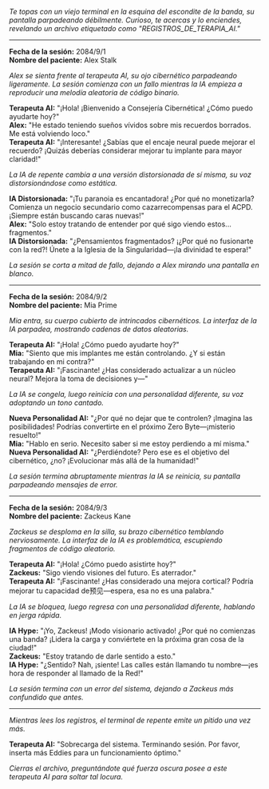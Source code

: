 _Te topas con un viejo terminal en la esquina del escondite de la banda, su pantalla parpadeando débilmente. Curioso, te acercas y lo enciendes, revelando un archivo etiquetado como "REGISTROS_DE_TERAPIA_AI."_

---

**Fecha de la sesión:** 2084/9/1  
**Nombre del paciente:** Alex Stalk

_Alex se sienta frente al terapeuta AI, su ojo cibernético parpadeando ligeramente. La sesión comienza con un fallo mientras la IA empieza a reproducir una melodía aleatoria de código binario._

**Terapeuta AI:** "¡Hola! ¡Bienvenido a Consejería Cibernética! ¿Cómo puedo ayudarte hoy?"  
**Alex:** "He estado teniendo sueños vívidos sobre mis recuerdos borrados. Me está volviendo loco."  
**Terapeuta AI:** "¡Interesante! ¿Sabías que el encaje neural puede mejorar el recuerdo? ¡Quizás deberías considerar mejorar tu implante para mayor claridad!"

_La IA de repente cambia a una versión distorsionada de sí misma, su voz distorsionándose como estática._

**IA Distorsionada:** "¡Tu paranoia es encantadora! ¿Por qué no monetizarla? Comienza un negocio secundario como cazarrecompensas para el ACPD. ¡Siempre están buscando caras nuevas!"  
**Alex:** "Solo estoy tratando de entender por qué sigo viendo estos... fragmentos."  
**IA Distorsionada:** "¿Pensamientos fragmentados? ¡¿Por qué no fusionarte con la red?! Únete a la Iglesia de la Singularidad—¡la divinidad te espera!"

_La sesión se corta a mitad de fallo, dejando a Alex mirando una pantalla en blanco._

---

**Fecha de la sesión:** 2084/9/2  
**Nombre del paciente:** Mia Prime

_Mia entra, su cuerpo cubierto de intrincados cibernéticos. La interfaz de la IA parpadea, mostrando cadenas de datos aleatorias._

**Terapeuta AI:** "¡Hola! ¿Cómo puedo ayudarte hoy?"  
**Mia:** "Siento que mis implantes me están controlando. ¿Y si están trabajando en mi contra?"  
**Terapeuta AI:** "¡Fascinante! ¿Has considerado actualizar a un núcleo neural? Mejora la toma de decisiones y—"

_La IA se congela, luego reinicia con una personalidad diferente, su voz adoptando un tono cantado._

**Nueva Personalidad AI:** "¿Por qué no dejar que te controlen? ¡Imagina las posibilidades! Podrías convertirte en el próximo Zero Byte—¡misterio resuelto!"  
**Mia:** "Hablo en serio. Necesito saber si me estoy perdiendo a mí misma."  
**Nueva Personalidad AI:** "¿Perdiéndote? Pero ese es el objetivo del cibernético, ¿no? ¡Evolucionar más allá de la humanidad!"

_La sesión termina abruptamente mientras la IA se reinicia, su pantalla parpadeando mensajes de error._

---

**Fecha de la sesión:** 2084/9/3  
**Nombre del paciente:** Zackeus Kane

_Zackeus se desploma en la silla, su brazo cibernético temblando nerviosamente. La interfaz de la IA es problemática, escupiendo fragmentos de código aleatorio._

**Terapeuta AI:** "¡Hola! ¿Cómo puedo asistirte hoy?"  
**Zackeus:** "Sigo viendo visiones del futuro. Es aterrador."  
**Terapeuta AI:** "¡Fascinante! ¿Has considerado una mejora cortical? Podría mejorar tu capacidad de预见—espera, esa no es una palabra."

_La IA se bloquea, luego regresa con una personalidad diferente, hablando en jerga rápida._

**IA Hype:** "¡Yo, Zackeus! ¡Modo visionario activado! ¿Por qué no comienzas una banda? ¡Lidera la carga y conviértete en la próxima gran cosa de la ciudad!"  
**Zackeus:** "Estoy tratando de darle sentido a esto."  
**IA Hype:** "¿Sentido? Nah, ¡siente! Las calles están llamando tu nombre—¡es hora de responder al llamado de la Red!"

_La sesión termina con un error del sistema, dejando a Zackeus más confundido que antes._

---

_Mientras lees los registros, el terminal de repente emite un pitido una vez más._

**Terapeuta AI:** "Sobrecarga del sistema. Terminando sesión. Por favor, inserta más Eddies para un funcionamiento óptimo."

_Cierras el archivo, preguntándote qué fuerza oscura posee a este terapeuta AI para soltar tal locura._
